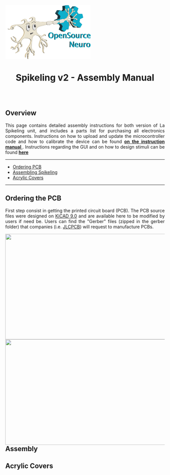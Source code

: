 <p align="left"><img width="270" height="170" src="https://github.com/OpenSourceNeuro/Spikeling-V2/blob/main/Images/SpikyLogo.png">
</p>

<h1 align="center"> Spikeling v2 - Assembly Manual</h1></p>


<br></br>


## Overview

<p align="justify">
This page contains detailed assembly instructions for both version of La Spikeling unit, and includes a parts list for purchasing all electronics components.
Instructions on how to upload and update the microcontroller code and how to calibrate the device can be found <a href="https://github.com/OpenSourceNeuro/Spikeling-V2/tree/main/Instruction%20Manual"> <strong>on the instruction manual</strong> </a>.
Instructions regarding the GUI and on how to design stimuli can be found <a href="https://github.com/OpenSourceNeuro/LED-Zappelin-V2/blob/main/GUI_UserManual.md"><strong>here</strong></a>
</p>

***

- [Ordering PCB](#Ordering-the-PCB)
- [Assembling Spikeling](#Assembly)
- [Acrylic Covers](#Acrylic-Covers)




***

## Ordering the PCB

<p align="justify">
First step consist in getting the printed circuit board (PCB).
The PCB source files were designed on <a href="http://kicad.org/">KiCAD 9.0</a> and are available here to be modified by users if need be.
Users can find the "Gerber" files (zipped in the gerber folder) that companies (i.e. <a href="https://jlcpcb.com">JLCPCB</a>) will request to manufacture PCBs.
</p>

<p >
<img align="left" src="../../Images/PCB_v2.4.png" width="534" height="333">
<img align="right" src="../../Images/PrintedCircuitBoard_v2.4.png" width="534" height="333">
</p>


<br></br>

***
***


## Assembly

## Acrylic Covers
